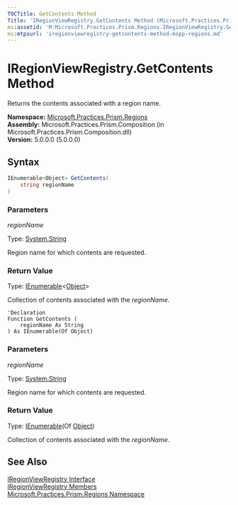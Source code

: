 ```yaml
---
TOCTitle: GetContents Method
Title: 'IRegionViewRegistry.GetContents Method (Microsoft.Practices.Prism.Regions)'
ms:assetid: 'M:Microsoft.Practices.Prism.Regions.IRegionViewRegistry.GetContents(System.String)'
ms:mtpsurl: 'iregionviewregistry-getcontents-method-mspp-regions.md'
---
```



# IRegionViewRegistry.GetContents Method

Returns the contents associated with a region name.

**Namespace:** [Microsoft.Practices.Prism.Regions](/patterns-practices/reference/mspp-regions-namespace)  
**Assembly:** Microsoft.Practices.Prism.Composition (in Microsoft.Practices.Prism.Composition.dll)  
**Version:** 5.0.0.0 (5.0.0.0)

## Syntax

```C#
IEnumerable<Object> GetContents(
	string regionName
)
```

### Parameters

*regionName*
  
Type: [System.String](http://msdn.microsoft.com/en-us/library/s1wwdcbf)

Region name for which contents are requested.

### Return Value

Type: [IEnumerable](http://msdn.microsoft.com/en-us/library/9eekhta0)&lt;[Object](http://msdn.microsoft.com/en-us/library/e5kfa45b)&gt;

Collection of contents associated with the *regionName*.


```VB
'Declaration
Function GetContents ( 
	regionName As String
) As IEnumerable(Of Object)
```

### Parameters

*regionName*
  
Type: [System.String](http://msdn.microsoft.com/en-us/library/s1wwdcbf)

Region name for which contents are requested.

### Return Value

Type: [IEnumerable](http://msdn.microsoft.com/en-us/library/9eekhta0)(Of [Object](http://msdn.microsoft.com/en-us/library/e5kfa45b))

Collection of contents associated with the *regionName*.

## See Also

[IRegionViewRegistry Interface](/patterns-practices/reference/iregionviewregistry-interface-mspp-regions)  
[IRegionViewRegistry Members](/patterns-practices/reference/iregionviewregistry-members-mspp-regions)  
[Microsoft.Practices.Prism.Regions Namespace](/patterns-practices/reference/mspp-regions-namespace)  